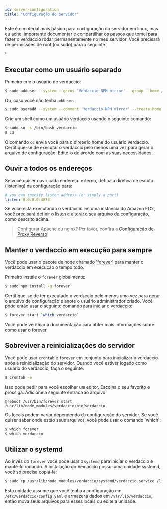 ```yaml
---
id: server-configuration
title: "Configuração do Servidor"
---
```


Este é o material mais básico para configuração do servidor em linux, mas eu achei importante documentar e compartilhar os passos que tomei para fazer o verdaccio rodar permanentemente no meu servidor. Você precisará de permissões de root (ou sudo) para o seguinte.

<div id="codefund">''</div>

## Executar como um usuário separado

Primeiro crie o usuário de verdaccio:

```bash
$ sudo adduser --system --gecos 'Verdaccio NPM mirror' --group --home /var/lib/verdaccio verdaccio
```

Ou, caso você não tenha `adduser`:

```bash
$ sudo useradd --system --comment 'Verdaccio NPM mirror' --create-home --home-dir /var/lib/verdaccio --shell /sbin/nologin verdaccio
```

Crie um shell como um usuário verdaccio usando o seguinte comando:

```bash
$ sudo su -s /bin/bash verdaccio
$ cd
```

O comando `cd` envia você para o diretório home do usuário verdaccio. Certifique-se de executar o verdaccio pelo menos uma vez para gerar o arquivo de configuração. Edite-o de acordo com as suas necessidades.

## Ouvir a todos os endereços

Se você quiser ouvir cada endereço externo, defina a diretiva de escuta (listening) na configuração para:

```yaml
# you can specify listen address (or simply a port)
listen: 0.0.0.0:4873
```

Se você está executando o verdaccio em uma instância do Amazon EC2, [você precisará definir o listen e alterar o seu arquivo de configuração](https://github.com/verdaccio/verdaccio/issues/314#issuecomment-327852203), como descrito acima.

> Configurar Apache ou nginx? Por favor, confira a [Configuração de Proxy Reverso](reverse-proxy.md)

## Manter o verdaccio em execução para sempre

Você pode usar o pacote de node chamado ['forever'](https://github.com/nodejitsu/forever) para manter o verdaccio em execução o tempo todo.

Primeiro instale o `forever` globalmente:

```bash
$ sudo npm install -g forever
```

Certifique-se de ter executado o verdaccio pelo menos uma vez para gerar o arquivo de configuração e anote o usuário administrador criado. Você pode então usar o seguinte comando para iniciar o verdaccio:

```bash
$ forever start `which verdaccio`
```

Você pode verificar a documentação para obter mais informações sobre como usar o forever.

## Sobreviver a reinicializações do servidor

Você pode usar `crontab` e `forever` em conjunto para inicializar o verdaccio após a reinicialização do servidor. Quando você estiver logado como usuário do verdaccio, faça o seguinte:

```bash
$ crontab -e
```

Isso pode pedir para você escolher um editor. Escolha o seu favorito e prossiga. Adicione a seguinte entrada ao arquivo:

    @reboot /usr/bin/forever start /usr/lib/node_modules/verdaccio/bin/verdaccio
    

Os locais podem variar dependendo da configuração do servidor. Se você quiser saber onde estão seus arquivos, você pode usar o comando 'which':

```bash
$ which forever
$ which verdaccio
```

## Utilizar o systemd

Ao invés do `forever` você pode usar o `systemd` para iniciar o verdaccio e mantê-lo rodando. A instalação do Verdaccio possui uma unidade systemd, você só precisa copiá-la:

```bash
$ sudo cp /usr/lib/node_modules/verdaccio/systemd/verdaccio.service /lib/systemd/system/ && sudo systemctl daemon-reload
```

Esta unidade assume que você tenha a configuração em `/etc/verdaccio/config.yaml` e armazena dados em `/var/lib/verdaccio`, então mova seus arquivos para esses locais ou edite a unidade.